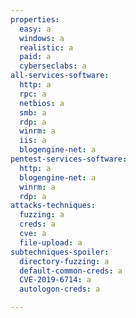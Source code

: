 ```yaml
---
properties:
  easy: a
  windows: a
  realistic: a
  paid: a
  cyberseclabs: a
all-services-software:
  http: a
  rpc: a
  netbios: a
  smb: a
  rdp: a
  winrm: a
  iis: a
  blogengine-net: a
pentest-services-software:
  http: a
  blogengine-net: a
  winrm: a
  rdp: a
attacks-techniques:
  fuzzing: a
  creds: a
  cve: a
  file-upload: a
subtechniques-spoiler:
  directory-fuzzing: a
  default-common-creds: a
  CVE-2019-6714: a
  autologon-creds: a

---
```

